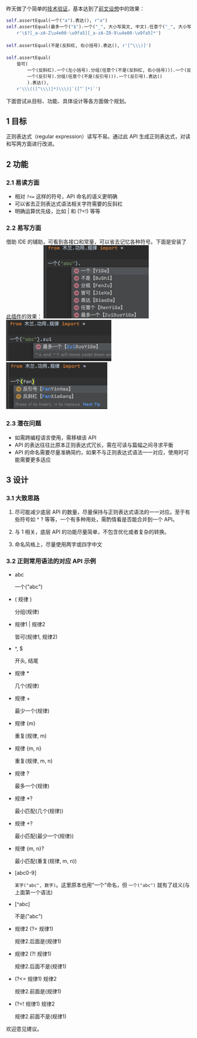 昨天做了个简单的[技术验证](https://gitee.com/MulanRevive/mulan-rework/blob/%E6%AD%A3%E5%88%99/%E6%B5%8B%E8%AF%95/unittest/%E6%AD%A3%E5%88%99.py#L37)，基本达到了[前文设想](https://zhuanlan.zhihu.com/p/323940002)中的效果：
```python
self.assertEqual(一个("a").表达(), r"a")
self.assertEqual(最多一个("$").一个("_", 大小写英文, 中文).任意个("_", 大小写英文, 数字, 中文).表达(),
    r'\$?[_a-zA-Z\u4e00-\u9fa5][_a-zA-Z0-9\u4e00-\u9fa5]*')

self.assertEqual(不是(反斜杠, 右小括号).表达(), r'[^\\\)]')

self.assertEqual(
    皆可(
        一个(反斜杠).一个(左小括号).分组(任意个(不是(反斜杠, 右小括号))).一个(反斜杠).一个(右小括号).表达(),
        一个(反引号).分组(任意个(不是(反引号))).一个(反引号).表达()
        ).表达(),
    r'\\\(([^\\\)]*)\\\)|`([^`]*)`')
```

下面尝试从目标、功能、具体设计等各方面做个规划。

## 1 目标

正则表达式（regular expression）读写不易。通过此 API 生成正则表达式，对读和写两方面进行改进。

## 2 功能

### 2.1 易读方面

  - 相对 `?<=` 这样的符号，API 命名的语义更明确
  - 可以省去正则表达式语法相关字符需要的反斜杠
  - 明确运算优先级，比如 | 和 (?<!) 等等

### 2.2  易写方面

  借助 IDE 的辅助，可看到各接口和常量，可以省去记忆各种符号。下面是安装了[此插件](https://github.com/tuchg/ChinesePinyin-CodeCompletionHelper)的效果：
  ![pycharm1](../assets/2020-12-02_pycharm1.png)
  ![pycharm2](../assets/2020-12-02_pycharm2.png)
  ![pycharm3](../assets/2020-12-02_pycharm3.png)

### 2.3 潜在问题

  - 如需跨编程语言使用，需移植该 API
  - API 的表达往往比原本正则表达式冗长，需在可读与篇幅之间寻求平衡
  - API 的命名需要尽量准确简约，如果不与正则表达式语法一一对应，使用时可能需要更多适应

## 3 设计

### 3.1 大致思路

1. 尽可能减少底层 API 的数量，尽量保持与正则表达式语法的一一对应。至于有些符号如 ^ ? 等等，一个有多种用处，需酌情看是否能合并到一个 API。 

2. 与 1 相关，底层 API 的功能尽量简单，不包含优化或者复杂的转换。

3. 命名风格上，尽量使用两字或四字中文

### 3.2 正则常用语法的对应 API 示例

- abc

  一个("abc")

- ( 规律 )

  分组(规律)

- 规律1 | 规律2

  皆可(规律1, 规律2)

- ^, $

  开头, 结尾

- 规律 *

  几个(规律)

- 规律 +

  最少一个(规律)

- 规律 {m}

  重复(规律, m)

- 规律 {m, n}

  重复(规律, m, n)

- 规律 ?

  最多一个(规律)

- 规律 *?

  最小匹配(几个(规律))

- 规律 +?

  最小匹配(最少一个(规律))

- 规律 {m, n}?

  最小匹配(重复(规律, m, n))

- [abc0-9]

  `某字("abc", 数字)`。这里原本也用“一个”命名，但 `一个("abc")` 就有了歧义(与上面第一个语法)

- [^abc]

  不是("abc")

- 规律2 (?= 规律1)

  规律2.后面是(规律1)

- 规律2 (?! 规律1)

  规律2.后面不是(规律1)

- (?<= 规律1) 规律2

  规律2.前面是(规律1)

- (?<! 规律1) 规律2

  规律2.前面不是(规律1)


欢迎意见建议。